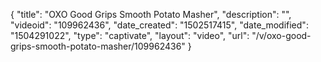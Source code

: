 {
    "title": "OXO Good Grips Smooth Potato Masher",
    "description": "",
    "videoid": "109962436",
    "date_created": "1502517415",
    "date_modified": "1504291022",
    "type": "captivate",
    "layout": "video",
    "url": "\/v\/oxo-good-grips-smooth-potato-masher\/109962436"
}